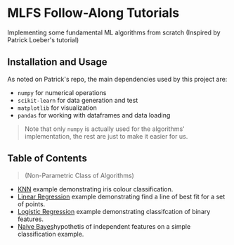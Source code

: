 # MLFS Follow-Along Tutorials

Implementing some fundamental ML algorithms from scratch (Inspired by Patrick Loeber's tutorial)

## Installation and Usage
As noted on Patrick's repo, the main dependencies used by this project are:
* `numpy` for numerical operations
* `scikit-learn` for data generation and test
* `matplotlib` for visualization
* `pandas` for working with dataframes and data loading

> Note that only `numpy` is actually used for the algorithms' implementation, the rest are just to make it easier for us.

## Table of Contents
> (Non-Parametric Class of Algorithms)
- [KNN](/KNN/) example demonstrating iris colour classification.
- [Linear Regression](/LinearRegression/) example demonstrating find a line of best fit for a set of points.
- [Logistic Regression](/LogisticRegression/) example demonstrating classifcation of binary features.
- [Naive Bayes](/NaiveBayes/)hypothetis of independent features on a simple classification example.
